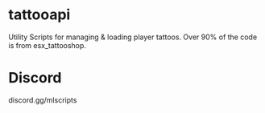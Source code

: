 # tattooapi
Utility Scripts for managing &amp; loading player tattoos. Over 90% of the code is from esx_tattooshop.

# Discord
discord.gg/mlscripts
